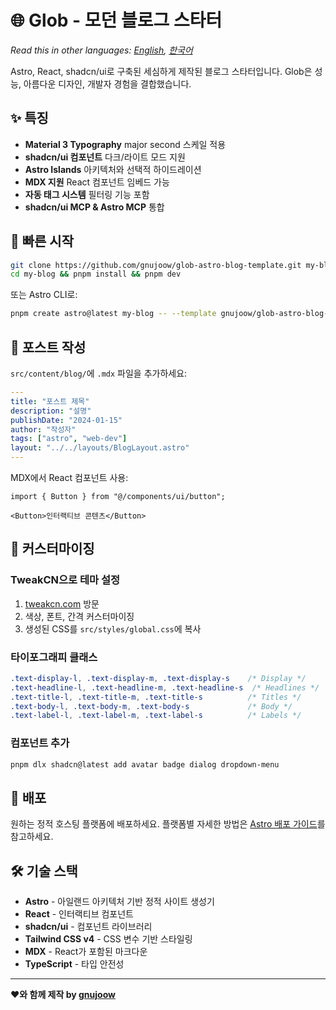 # 🌐 Glob - 모던 블로그 스타터

*Read this in other languages: [English](README.md), [한국어](README-ko.md)*

Astro, React, shadcn/ui로 구축된 세심하게 제작된 블로그 스타터입니다. Glob은 성능, 아름다운 디자인, 개발자 경험을 결합했습니다.

## ✨ 특징

- **Material 3 Typography** major second 스케일 적용
- **shadcn/ui 컴포넌트** 다크/라이트 모드 지원
- **Astro Islands** 아키텍처와 선택적 하이드레이션
- **MDX 지원** React 컴포넌트 임베드 가능
- **자동 태그 시스템** 필터링 기능 포함
- **shadcn/ui MCP & Astro MCP** 통합

## 🚀 빠른 시작

```bash
git clone https://github.com/gnujoow/glob-astro-blog-template.git my-blog
cd my-blog && pnpm install && pnpm dev
```

또는 Astro CLI로:
```bash
pnpm create astro@latest my-blog -- --template gnujoow/glob-astro-blog-template
```

## 📝 포스트 작성

`src/content/blog/`에 `.mdx` 파일을 추가하세요:

```yaml
---
title: "포스트 제목"
description: "설명"
publishDate: "2024-01-15"
author: "작성자"
tags: ["astro", "web-dev"]
layout: "../../layouts/BlogLayout.astro"
---
```

MDX에서 React 컴포넌트 사용:
```mdx
import { Button } from "@/components/ui/button";

<Button>인터랙티브 콘텐츠</Button>
```

## 🎨 커스터마이징

### TweakCN으로 테마 설정
1. [tweakcn.com](https://tweakcn.com/) 방문
2. 색상, 폰트, 간격 커스터마이징
3. 생성된 CSS를 `src/styles/global.css`에 복사

### 타이포그래피 클래스
```css
.text-display-l, .text-display-m, .text-display-s    /* Display */
.text-headline-l, .text-headline-m, .text-headline-s  /* Headlines */
.text-title-l, .text-title-m, .text-title-s          /* Titles */
.text-body-l, .text-body-m, .text-body-s             /* Body */
.text-label-l, .text-label-m, .text-label-s          /* Labels */
```

### 컴포넌트 추가
```bash
pnpm dlx shadcn@latest add avatar badge dialog dropdown-menu
```

## 🚀 배포

원하는 정적 호스팅 플랫폼에 배포하세요. 플랫폼별 자세한 방법은 [Astro 배포 가이드](https://docs.astro.build/ko/guides/deploy/)를 참고하세요.

## 🛠️ 기술 스택

- **Astro** - 아일랜드 아키텍처 기반 정적 사이트 생성기
- **React** - 인터랙티브 컴포넌트
- **shadcn/ui** - 컴포넌트 라이브러리
- **Tailwind CSS v4** - CSS 변수 기반 스타일링
- **MDX** - React가 포함된 마크다운
- **TypeScript** - 타입 안전성

---

**❤️와 함께 제작 by [gnujoow](https://github.com/gnujoow)**